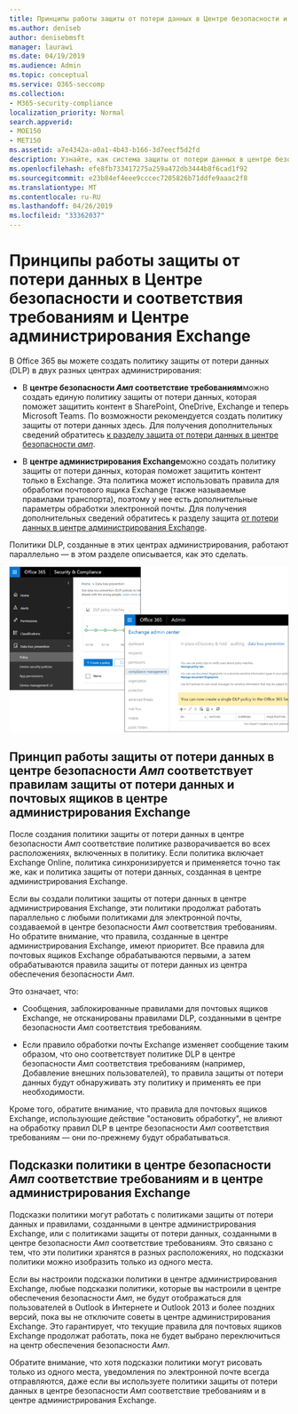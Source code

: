 ```yaml
---
title: Принципы работы защиты от потери данных в Центре безопасности и соответствия требованиям и Центре администрирования Exchange
ms.author: deniseb
author: denisebmsft
manager: laurawi
ms.date: 04/19/2019
ms.audience: Admin
ms.topic: conceptual
ms.service: O365-seccomp
ms.collection:
- M365-security-compliance
localization_priority: Normal
search.appverid:
- MOE150
- MET150
ms.assetid: a7e4342a-a0a1-4b43-b166-3d7eecf5d2fd
description: Узнайте, как система защиты от потери данных в центре безопасности _Амп_ соответствует правилам защиты от потери данных и почтовых ящиков (правила транспорта) в центре администрирования Exchange.
ms.openlocfilehash: efe8fb733417275a259a472db3444b8f6cad1f92
ms.sourcegitcommit: e23b84ef4eee9cccec7205826b71ddfe9aaac2f8
ms.translationtype: MT
ms.contentlocale: ru-RU
ms.lasthandoff: 04/26/2019
ms.locfileid: "33362037"
---
```

# <a name="how-dlp-works-between-the-security--compliance-center-and-exchange-admin-center"></a>Принципы работы защиты от потери данных в Центре безопасности и соответствия требованиям и Центре администрирования Exchange

В Office 365 вы можете создать политику защиты от потери данных (DLP) в двух разных центрах администрирования:
  
- В **центре безопасности _Амп_ соответствие требованиям**можно создать единую политику защиты от потери данных, которая поможет защитить контент в SharePoint, OneDrive, Exchange и теперь Microsoft Teams. По возможности рекомендуется создать политику защиты от потери данных здесь. Для получения дополнительных сведений обратитесь [к разделу защита от потери данных в центре безопасности _амп_](data-loss-prevention-policies.md).
    
- В **центре администрирования Exchange**можно создать политику защиты от потери данных, которая поможет защитить контент только в Exchange. Эта политика может использовать правила для обработки почтового ящика Exchange (также называемые правилами транспорта), поэтому у нее есть дополнительные параметры обработки электронной почты. Для получения дополнительных сведений обратитесь к разделу защита [от потери данных в центре администрирования Exchange](https://go.microsoft.com/fwlink/?linkid=852311).
    
Политики DLP, созданные в этих центрах администрирования, работают параллельно — в этом разделе описывается, как это сделать.
  
![Страницы защиты от потери данных в центре безопасности и соответствия требованиям и центре администрирования Exchange](media/d3eaa7e7-3b16-457b-bd9c-26707f7b584f.png)
  
## <a name="how-dlp-in-the-security--compliance-center-works-with-dlp-and-mail-flow-rules-in-the-exchange-admin-center"></a>Принцип работы защиты от потери данных в центре безопасности _Амп_ соответствует правилам защиты от потери данных и почтовых ящиков в центре администрирования Exchange

После создания политики защиты от потери данных в центре безопасности _Амп_ соответствие политике разворачивается во всех расположениях, включенных в политику. Если политика включает Exchange Online, политика синхронизируется и применяется точно так же, как и политика защиты от потери данных, созданная в центре администрирования Exchange. 
  
Если вы создали политики защиты от потери данных в центре администрирования Exchange, эти политики продолжат работать параллельно с любыми политиками для электронной почты, создаваемой в центре безопасности _Амп_ соответствия требованиям. Но обратите внимание, что правила, созданные в центре администрирования Exchange, имеют приоритет. Все правила для почтовых ящиков Exchange обрабатываются первыми, а затем обрабатываются правила защиты от потери данных из центра обеспечения безопасности _Амп_.
  
Это означает, что:
  
- Сообщения, заблокированные правилами для почтовых ящиков Exchange, не отсканированы правилами DLP, созданными в центре безопасности _Амп_ соответствия требованиям.
    
- Если правило обработки почты Exchange изменяет сообщение таким образом, что оно соответствует политике DLP в центре безопасности _Амп_ соответствия требованиям (например, Добавление внешних пользователей), то правила защиты от потери данных будут обнаруживать эту политику и применять ее при необходимости.
    
Кроме того, обратите внимание, что правила для почтовых ящиков Exchange, использующие действие "остановить обработку", не влияют на обработку правил DLP в центре безопасности _Амп_ соответствия требованиям — они по-прежнему будут обрабатываться.
  
## <a name="policy-tips-in-the-security--compliance-center-vs-the-exchange-admin-center"></a>Подсказки политики в центре безопасности _Амп_ соответствие требованиям и в центре администрирования Exchange

Подсказки политики могут работать с политиками защиты от потери данных и правилами, созданными в центре администрирования Exchange, или с политиками защиты от потери данных, созданными в центре безопасности _Амп_ соответствие требованиям. Это связано с тем, что эти политики хранятся в разных расположениях, но подсказки политики можно изобразить только из одного места.
  
Если вы настроили подсказки политики в центре администрирования Exchange, любые подсказки политики, которые вы настроили в центре обеспечения безопасности _Амп_, не будут отображаться для пользователей в Outlook в Интернете и Outlook 2013 и более поздних версий, пока вы не отключите советы в центре администрирования Exchange. Это гарантирует, что текущие правила для почтовых ящиков Exchange продолжат работать, пока не будет выбрано переключиться на центр обеспечения безопасности _Амп_.
  
Обратите внимание, что хотя подсказки политики могут рисовать только из одного места, уведомления по электронной почте всегда отправляются, даже если вы используете политики защиты от потери данных в центре безопасности _Амп_ соответствие требованиям и в центре администрирования Exchange.
  

